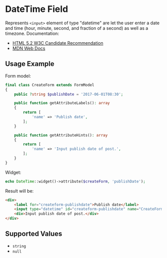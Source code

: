 # DateTime Field

Represents `<input>` element of type "datetime" are let the user enter a date and time (hour, minute, second, and
fraction of a second) as well as a timezone. Documentation:

- [HTML 5.2 W3C Candidate Recommendation](https://www.w3.org/TR/2017/CR-html52-20170808/sec-forms.html#date-and-time-state-typedatetime)
- [MDN Web Docs](https://developer.mozilla.org/docs/Web/HTML/Element/input/date)

## Usage Example

Form model:

```php
final class CreateForm extends FormModel
{
    public ?string $publishDate = '2017-06-01T08:30';

    public function getAttributeLabels(): array
    {
        return [
            'name' => 'Publish date',
        ];
    }

    public function getAttributeHints(): array
    {
        return [
            'name' => 'Input publish date of post.',
        ];
    }
}
```

Widget:

```php
echo DateTime::widget()->attribute($createForm, 'publishDate');
```

Result will be:

```html
<div>
    <label for="createform-publishdate">Publish date</label>
    <input type="datetime" id="createform-publishdate" name="CreateForm[publishDate]" value="2017-06-01T08:30">
    <div>Input publish date of post.</div>
</div>
```

## Supported Values

- `string`
- `null`
